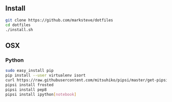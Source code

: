 ## Install

```sh
git clone https://github.com/marksteve/dotfiles
cd dotfiles
./install.sh
```

## OSX

### Python

```sh
sudo easy_install pip
pip install --user virtualenv isort
curl https://raw.githubusercontent.com/mitsuhiko/pipsi/master/get-pipsi.py | python
pipsi install frosted
pipsi install pep8
pipsi install ipython[notebook]
```

